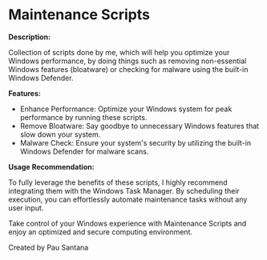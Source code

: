 <!DOCTYPE html>
<html>
<head>
  <title>Maintenance Scripts</title>
</head>
<body>
  <h1>Maintenance Scripts</h1>
  
  <p><strong>Description:</strong></p>
  <p>Collection of scripts done by me, which will help you optimize your Windows performance, by doing things such as removing non-essential Windows features (bloatware) or checking for malware using the built-in Windows Defender.</p>
  
  <p><strong>Features:</strong></p>
  <ul>
    <li>Enhance Performance: Optimize your Windows system for peak performance by running these scripts.</li>
    <li>Remove Bloatware: Say goodbye to unnecessary Windows features that slow down your system.</li>
    <li>Malware Check: Ensure your system's security by utilizing the built-in Windows Defender for malware scans.</li>
  </ul>

  <p><strong>Usage Recommendation:</strong></p>
  <p>To fully leverage the benefits of these scripts, I highly recommend integrating them with the Windows Task Manager. By scheduling their execution, you can effortlessly automate maintenance tasks without any user input.</p>

  <p>Take control of your Windows experience with Maintenance Scripts and enjoy an optimized and secure computing environment.</p>

  <p>Created by Pau Santana</p>
</body>
</html>
